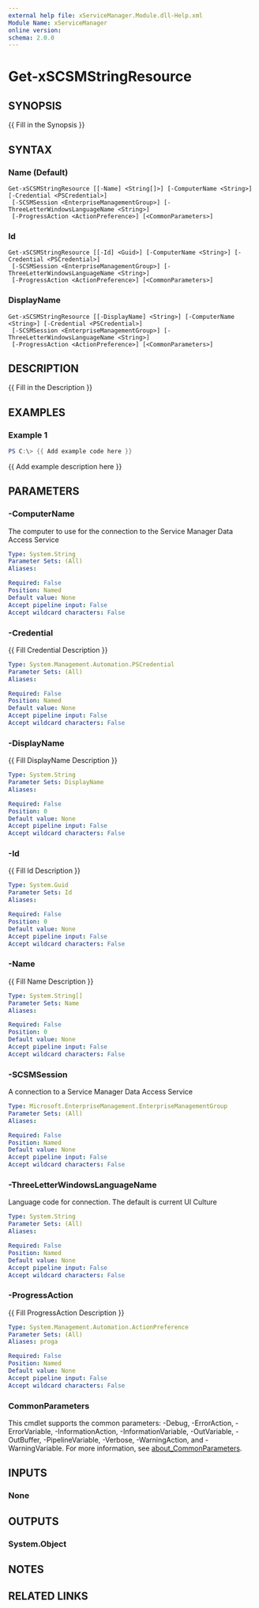 ```yaml
---
external help file: xServiceManager.Module.dll-Help.xml
Module Name: xServiceManager
online version:
schema: 2.0.0
---
```


# Get-xSCSMStringResource

## SYNOPSIS
{{ Fill in the Synopsis }}

## SYNTAX

### Name (Default)
```
Get-xSCSMStringResource [[-Name] <String[]>] [-ComputerName <String>] [-Credential <PSCredential>]
 [-SCSMSession <EnterpriseManagementGroup>] [-ThreeLetterWindowsLanguageName <String>]
 [-ProgressAction <ActionPreference>] [<CommonParameters>]
```

### Id
```
Get-xSCSMStringResource [[-Id] <Guid>] [-ComputerName <String>] [-Credential <PSCredential>]
 [-SCSMSession <EnterpriseManagementGroup>] [-ThreeLetterWindowsLanguageName <String>]
 [-ProgressAction <ActionPreference>] [<CommonParameters>]
```

### DisplayName
```
Get-xSCSMStringResource [[-DisplayName] <String>] [-ComputerName <String>] [-Credential <PSCredential>]
 [-SCSMSession <EnterpriseManagementGroup>] [-ThreeLetterWindowsLanguageName <String>]
 [-ProgressAction <ActionPreference>] [<CommonParameters>]
```

## DESCRIPTION
{{ Fill in the Description }}

## EXAMPLES

### Example 1
```powershell
PS C:\> {{ Add example code here }}
```

{{ Add example description here }}

## PARAMETERS

### -ComputerName
The computer to use for the connection to the Service Manager Data Access Service

```yaml
Type: System.String
Parameter Sets: (All)
Aliases:

Required: False
Position: Named
Default value: None
Accept pipeline input: False
Accept wildcard characters: False
```

### -Credential
{{ Fill Credential Description }}

```yaml
Type: System.Management.Automation.PSCredential
Parameter Sets: (All)
Aliases:

Required: False
Position: Named
Default value: None
Accept pipeline input: False
Accept wildcard characters: False
```

### -DisplayName
{{ Fill DisplayName Description }}

```yaml
Type: System.String
Parameter Sets: DisplayName
Aliases:

Required: False
Position: 0
Default value: None
Accept pipeline input: False
Accept wildcard characters: False
```

### -Id
{{ Fill Id Description }}

```yaml
Type: System.Guid
Parameter Sets: Id
Aliases:

Required: False
Position: 0
Default value: None
Accept pipeline input: False
Accept wildcard characters: False
```

### -Name
{{ Fill Name Description }}

```yaml
Type: System.String[]
Parameter Sets: Name
Aliases:

Required: False
Position: 0
Default value: None
Accept pipeline input: False
Accept wildcard characters: False
```

### -SCSMSession
A connection to a Service Manager Data Access Service

```yaml
Type: Microsoft.EnterpriseManagement.EnterpriseManagementGroup
Parameter Sets: (All)
Aliases:

Required: False
Position: Named
Default value: None
Accept pipeline input: False
Accept wildcard characters: False
```

### -ThreeLetterWindowsLanguageName
Language code for connection.
The default is current UI Culture

```yaml
Type: System.String
Parameter Sets: (All)
Aliases:

Required: False
Position: Named
Default value: None
Accept pipeline input: False
Accept wildcard characters: False
```

### -ProgressAction
{{ Fill ProgressAction Description }}

```yaml
Type: System.Management.Automation.ActionPreference
Parameter Sets: (All)
Aliases: proga

Required: False
Position: Named
Default value: None
Accept pipeline input: False
Accept wildcard characters: False
```

### CommonParameters
This cmdlet supports the common parameters: -Debug, -ErrorAction, -ErrorVariable, -InformationAction, -InformationVariable, -OutVariable, -OutBuffer, -PipelineVariable, -Verbose, -WarningAction, and -WarningVariable. For more information, see [about_CommonParameters](http://go.microsoft.com/fwlink/?LinkID=113216).

## INPUTS

### None

## OUTPUTS

### System.Object
## NOTES

## RELATED LINKS
